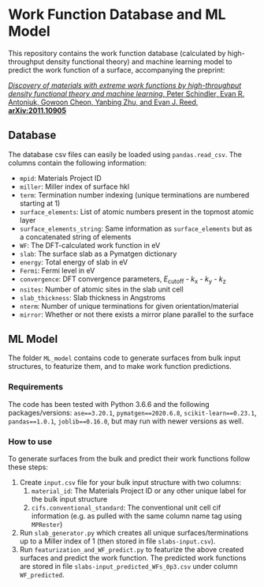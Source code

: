 # Work Function Database and ML Model

This repository contains the work function database (calculated by high-throughput density functional theory) and machine learning model to predict the work function of a surface, accompanying the preprint: 

[*Discovery of materials with extreme work functions by high-throughput density functional theory and machine learning*,
Peter Schindler, Evan R. Antoniuk, Gowoon Cheon, Yanbing Zhu, and Evan J. Reed, **arXiv:2011.10905**](https://arxiv.org/abs/2011.10905)

## Database

The database csv files can easily be loaded using `pandas.read_csv`. The columns contain the following information:
- `mpid`: Materials Project ID
- `miller`: Miller index of surface hkl
- `term`: Termination number indexing (unique terminations are numbered starting at 1)
- `surface_elements`: List of atomic numbers present in the topmost atomic layer
- `surface_elements_string`: Same information as `surface_elements` but as a concatenated string of elements
- `WF`: The DFT-calculated work function in eV
- `slab`: The surface slab as a Pymatgen dictionary 
- `energy`: Total energy of slab in eV 
- `Fermi`: Fermi level in eV
- `convergence`: DFT convergence parameters, *E*<sub>cutoff</sub> - *k*<sub>x</sub> - *k*<sub>y</sub> - *k*<sub>z</sub>
- `nsites`: Number of atomic sites in the slab unit cell
- `slab_thickness`: Slab thickness in Angstroms
- `nterm`: Number of unique terminations for given orientation/material
- `mirror`: Whether or not there exists a mirror plane parallel to the surface

## ML Model

The folder `ML_model` contains code to generate surfaces from bulk input structures, to featurize them, and to make work function predictions.

### Requirements

The code has been tested with Python 3.6.6 and the following packages/versions: 
`ase==3.20.1`, `pymatgen==2020.6.8`, `scikit-learn==0.23.1`, `pandas==1.0.1`, `joblib==0.16.0`, 
but may run with newer versions as well.

### How to use

To generate surfaces from the bulk and predict their work functions follow these steps:

1. Create `input.csv` file for your bulk input structure with two columns: 
	1. `material_id`: The Materials Project ID or any other unique label for the bulk input structure
	2. `cifs.conventional_standard`: The conventional unit cell cif information (e.g. as pulled with the same column name tag using `MPRester`)
2. Run `slab_generator.py` which creates all unique surfaces/terminations up to a Miller index of 1 (then stored in file `slabs-input.csv`).
3. Run `featurization_and_WF_predict.py` to featurize the above created surfaces and predict the work function. The predicted work functions are stored in file `slabs-input_predicted_WFs_0p3.csv` under column `WF_predicted`.


